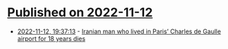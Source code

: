 # [Published on 2022-11-12](index.md)

* [2022-11-12, 19:37:13](https://news.ycombinator.com/item?id=33576267) - [Iranian man who lived in Paris’ Charles de Gaulle airport for 18 years dies](https://www.theguardian.com/world/2022/nov/12/iranian-man-who-lived-in-paris-charles-de-gaulle-airport-for-18-years-dies)
